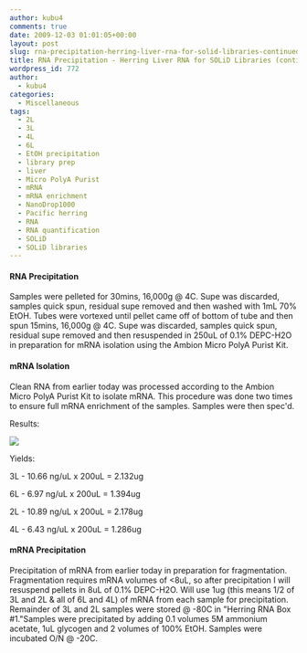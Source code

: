 ```yaml
---
author: kubu4
comments: true
date: 2009-12-03 01:01:05+00:00
layout: post
slug: rna-precipitation-herring-liver-rna-for-solid-libraries-continued-from-yesterday
title: RNA Precipitation - Herring Liver RNA for SOLiD Libraries (continued from yesterday)
wordpress_id: 772
author:
  - kubu4
categories:
  - Miscellaneous
tags:
  - 2L
  - 3L
  - 4L
  - 6L
  - EtOH precipitation
  - library prep
  - liver
  - Micro PolyA Purist
  - mRNA
  - mRNA enrichment
  - NanoDrop1000
  - Pacific herring
  - RNA
  - RNA quantification
  - SOLiD
  - SOLiD libraries
---
```


#### RNA Precipitation



Samples were pelleted for 30mins, 16,000g @ 4C. Supe was discarded, samples quick spun, residual supe removed and then washed with 1mL 70% EtOH. Tubes were vortexed until pellet came off of bottom of tube and then spun 15mins, 16,000g @ 4C. Supe was discarded, samples quick spun, residual supe removed and then resuspended in 250uL of 0.1% DEPC-H2O in preparation for mRNA isolation using the Ambion Micro PolyA Purist Kit.





#### mRNA Isolation



Clean RNA from earlier today was processed according to the Ambion Micro PolyA Purist Kit to isolate mRNA. This procedure was done two times to ensure full mRNA enrichment of the samples. Samples were then spec'd.

Results:

![](https://eagle.fish.washington.edu/Arabidopsis/RNA%20Spec%20Readings/20091202%20mRNA%20SJW.jpg)

Yields:

3L - 10.66 ng/uL x 200uL = 2.132ug

6L - 6.97 ng/uL x 200uL = 1.394ug

2L - 10.89 ng/uL x 200uL = 2.178ug

4L - 6.43 ng/uL x 200uL = 1.286ug





#### mRNA Precipitation



Precipitation of mRNA from earlier today in preparation for fragmentation. Fragmentation requires mRNA volumes of <8uL, so after precipitation I will resuspend pellets in 8uL of 0.1% DEPC-H2O. Will use 1ug (this means 1/2 of 3L and 2L & all of 6L and 4L) of mRNA from each sample for precipitation. Remainder of 3L and 2L samples were stored @ -80C in "Herring RNA Box #1."Samples were precipitated by adding 0.1 volumes 5M ammonium acetate, 1uL glycogen and 2 volumes of 100% EtOH. Samples were incubated O/N @ -20C.
